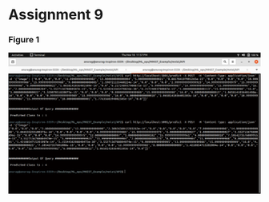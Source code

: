 # Assignment 9
### Figure 1
![alt text](https://github.com/anurag-saraswat/MNIST_Example/blob/Assignment_9/results/assignment9.png)
